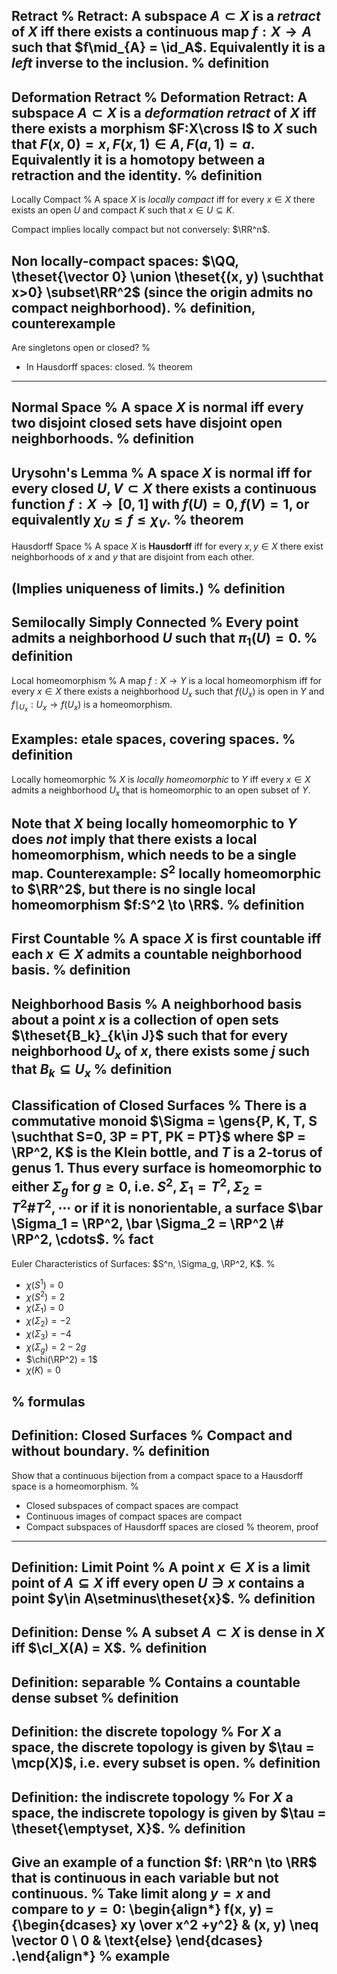 Retract
%
Retract: A subspace $A \subset X$ is a *retract* of $X$ iff there exists a continuous map $f: X\to A$ such that $f\mid_{A} = \id_A$. 
Equivalently it is a *left* inverse to the inclusion.
%
definition
---

Deformation Retract
%
Deformation Retract: A subspace $A \subset X$ is a *deformation retract* of $X$ iff there exists a morphism $F:X\cross I$ to $X$ such that $F(x, 0) = x, F(x, 1)\in A, F(a, 1) = a$.
Equivalently it is a homotopy between a retraction and the identity.
%
definition
---

Locally Compact
%
A space $X$ is *locally compact* iff for every $x\in X$ there exists an open $U$ and compact $K$ such that $x\in U \subseteq K$.

Compact implies locally compact but not conversely: $\RR^n$.

Non locally-compact spaces: $\QQ, \theset{\vector 0} \union \theset{(x, y) \suchthat x>0} \subset\RR^2$ (since the origin admits no compact neighborhood).
%
definition, counterexample
---


Are singletons open or closed?
%
- In Hausdorff spaces: closed.
%
theorem
---

Normal Space
%
A space $X$ is **normal** iff every two disjoint closed sets have disjoint open neighborhoods.
%
definition
---

Urysohn's Lemma
%
A space $X$ is normal iff for every closed $U, V \subset X$ there exists a continuous function $f: X\to [0, 1]$ with $f(U) = 0, f(V) = 1$, or equivalently $\chi_U \leq f \leq \chi_V$.
%
theorem
---

Hausdorff Space
%
A space $X$ is **Hausdorff** iff for every $x,y \in X$ there exist neighborhoods of $x$ and $y$ that are disjoint from each other.

(Implies uniqueness of limits.)
%
definition
---

Semilocally Simply Connected
%
Every point admits a neighborhood $U$ such that $\pi_1(U) = 0$.
%
definition
---

Local homeomorphism
%
A map $f:X\to Y$ is a local homeomorphism iff for every $x\in X$ there exists a neighborhood $U_x$ such that $f(U_x)$ is open in $Y$ and $f\mid_{U_x}: U_x \to f(U_x)$ is a homeomorphism.

Examples: etale spaces, covering spaces.
%
definition
---

Locally homeomorphic
%
$X$ is *locally homeomorphic* to $Y$ iff every $x\in X$ admits a neighborhood $U_x$ that is homeomorphic to an open subset of $Y$.

Note that $X$ being locally homeomorphic to $Y$ does *not* imply that there exists a local homeomorphism, which needs to be a single map. Counterexample: $S^2$ locally homeomorphic to $\RR^2$, but there is no single local homeomorphism $f:S^2 \to \RR$.
%
definition
---

First Countable
%
A space $X$ is **first countable** iff each $x\in X$ admits a countable neighborhood basis. 
%
definition
---

Neighborhood Basis
%
A neighborhood basis about a point $x$ is a collection of open sets $\theset{B_k}_{k\in J}$ such that for every neighborhood $U_x$ of $x$, there exists some $j$ such that $B_k \subseteq U_x$
%
definition
---

Classification of Closed Surfaces
%
There is a commutative monoid $\Sigma = \gens{P, K, T, S \suchthat S=0, 3P = PT, PK = PT}$ where $P = \RP^2, K$ is the Klein bottle, and $T$ is a 2-torus of genus 1.
Thus every surface is homeomorphic to either $\Sigma_{g}$ for $g\geq 0$, i.e. $S^2, \Sigma_1 = T^2, \Sigma_2 = T^2\# T^2, \cdots$ **or** if it is nonorientable, a surface $\bar \Sigma_1 = \RP^2, \bar \Sigma_2 = \RP^2 \# \RP^2, \cdots$.
%
fact
---

Euler Characteristics of Surfaces: $S^n, \Sigma_g, \RP^2, K$.
%

- $\chi(S^1) = 0$
- $\chi(S^2) = 2$
- $\chi(\Sigma_1) = 0$
- $\chi(\Sigma_2) = -2$
- $\chi(\Sigma_3) = -4$
- $\chi(\Sigma_g) = 2-2g$
- $\chi(\RP^2) = 1$
- $\chi(K) = 0$

%
formulas
---

Definition: Closed Surfaces
%
Compact and without boundary.
%
definition
---

Show that a continuous bijection from a compact space to a Hausdorff space is a homeomorphism.
%

- Closed subspaces of compact spaces are compact
- Continuous images of compact spaces are compact
- Compact subspaces of Hausdorff spaces are closed
%
theorem, proof
---

Definition: Limit Point
%
A point $x\in X$ is a limit point of $A\subseteq X$ iff every open $U \ni x$ contains a point $y\in A\setminus\theset{x}$.
%
definition
---

Definition: Dense
%
A subset $A\subset X$ is dense in $X$ iff $\cl_X(A) = X$.
%
definition
---

Definition: separable
%
Contains a countable dense subset
%
definition
---

Definition: the discrete topology
%
For $X$ a space, the discrete topology is given by $\tau = \mcp(X)$, i.e. every subset is open.
%
definition
---

Definition: the indiscrete topology
%
For $X$ a space, the indiscrete topology is given by $\tau = \theset{\emptyset, X}$.
%
definition
---

Give an example of a function $f: \RR^n \to \RR$ that is continuous in each variable but not continuous.
%
Take limit along $y=x$ and compare to $y=0$:
\begin{align*}
f(x, y) = 
{\begin{dcases}
xy \over x^2 +y^2} & (x, y) \neq \vector 0 \\
0 & \text{else}
\end{dcases}
.\end{align*}
%
example
---

